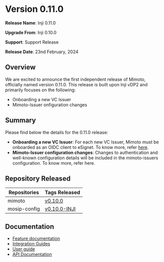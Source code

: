 # Version 0.11.0

**Release Name**: Inji 0.11.0

**Upgrade From**: Inji 0.10.0

**Support**: Support Release

**Release Date**: 23nd February, 2024

## Overview

We are excited to announce the first independent release of Mimoto, officially named version 0.11.0. This release is built upon Inji vDP2 and primarily focuses on the following:

* Onboarding a new VC Issuer
* Mimoto-Issuer onfiguration changes

## Summary

Please find below the details for the 0.11.0 release:

* **Onboarding a new VC Issuer**: For each new VC Issuer, Mimoto must be onboarded as an OIDC client to eSignet. To know more, refer [here](customisation/credential\_providers.md).
* **Mimoto-Issuer configuration changes**: Changes to authentication and well-known configuration details will be included in the mimoto-issuers configuration. To know more, refer here.

## Repository Released

| **Repositories** | **Tags Released**                                                       |
| ---------------- | ----------------------------------------------------------------------- |
| mimoto           | [v0.10.0](https://github.com/mosip/mimoto/tree/v0.10.0)                 |
| mosip-config     | [v0.10.0-INJI](https://github.com/mosip/mosip-config/tree/v0.10.0-INJI) |

## Documentation

* [Feature documentation](architecture/features.md)
* [Integration Guides](integration-guide/)
* [User guide](end-user-guide.md)
* [API Documentation](https://github.com/mosip/mimoto/tree/release-0.10.0/docs/postman-collections)
